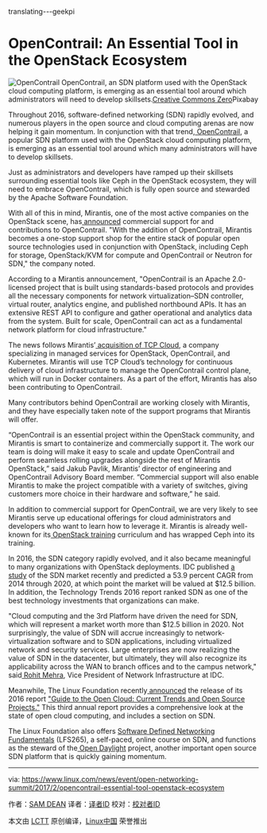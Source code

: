 translating---geekpi

OpenContrail: An Essential Tool in the OpenStack Ecosystem
============================================================


 ![OpenContrail](https://www.linux.com/sites/lcom/files/styles/rendered_file/public/contrails-cloud.jpg?itok=aoNIH-ar "OpenContrail") 
OpenContrail, an SDN platform used with the OpenStack cloud computing platform, is emerging as an essential tool around which administrators will need to develop skillsets.[Creative Commons Zero][1]Pixabay

Throughout 2016, software-defined networking (SDN) rapidly evolved, and numerous players in the open source and cloud computing arenas are now helping it gain momentum. In conjunction with that trend,[ OpenContrail][3], a popular SDN platform used with the OpenStack cloud computing platform, is emerging as an essential tool around which many administrators will have to develop skillsets.

Just as administrators and developers have ramped up their skillsets surrounding essential tools like Ceph in the OpenStack ecosystem, they will need to embrace OpenContrail, which is fully open source and stewarded by the Apache Software Foundation.

With all of this in mind, Mirantis, one of the most active companies on the OpenStack scene, has[ announced][4] commercial support for and contributions to OpenContrail. "With the addition of OpenContrail, Mirantis becomes a one-stop support shop for the entire stack of popular open source technologies used in conjunction with OpenStack, including Ceph for storage, OpenStack/KVM for compute and OpenContrail or Neutron for SDN," the company noted.

According to a Mirantis announcement, "OpenContrail is an Apache 2.0-licensed project that is built using standards-based protocols and provides all the necessary components for network virtualization–SDN controller, virtual router, analytics engine, and published northbound APIs. It has an extensive REST API to configure and gather operational and analytics data from the system. Built for scale, OpenContrail can act as a fundamental network platform for cloud infrastructure."

The news follows Mirantis’[ acquisition of TCP Cloud][5], a company specializing in managed services for OpenStack, OpenContrail, and Kubernetes. Mirantis will use TCP Cloud’s technology for continuous delivery of cloud infrastructure to manage the OpenContrail control plane, which will run in Docker containers. As a part of the effort, Mirantis has also been contributing to OpenContrail.

Many contributors behind OpenContrail are working closely with Mirantis, and they have especially taken note of the support programs that Mirantis will offer.

“OpenContrail is an essential project within the OpenStack community, and Mirantis is smart to containerize and commercially support it. The work our team is doing will make it easy to scale and update OpenContrail and perform seamless rolling upgrades alongside the rest of Mirantis OpenStack,” said Jakub Pavlik, Mirantis’ director of engineering and OpenContrail Advisory Board member. “Commercial support will also enable Mirantis to make the project compatible with a variety of switches, giving customers more choice in their hardware and software,” he said.

In addition to commercial support for OpenContrail, we are very likely to see Mirantis serve up educational offerings for cloud administrators and developers who want to learn how to leverage it. Mirantis is already well-known for its[ OpenStack training][6] curriculum and has wrapped Ceph into its training.

In 2016, the SDN category rapidly evolved, and it also became meaningful to many organizations with OpenStack deployments. IDC published [a study][7] of the SDN market recently and predicted a 53.9 percent CAGR from 2014 through 2020, at which point the market will be valued at $12.5 billion. In addition, the Technology Trends 2016 report ranked SDN as one of the best technology investments that organizations can make.

"Cloud computing and the 3rd Platform have driven the need for SDN, which will represent a market worth more than $12.5 billion in 2020\. Not surprisingly, the value of SDN will accrue increasingly to network-virtualization software and to SDN applications, including virtualized network and security services. Large enterprises are now realizing the value of SDN in the datacenter, but ultimately, they will also recognize its applicability across the WAN to branch offices and to the campus network," said[ Rohit Mehra][8], Vice President of Network Infrastructure at IDC.

Meanwhile, The Linux Foundation recently[ announced][9] the release of its 2016 report ["Guide to the Open Cloud: Current Trends and Open Source Projects."][10] This third annual report provides a comprehensive look at the state of open cloud computing, and includes a section on SDN.

The Linux Foundation also offers [Software Defined Networking Fundamentals][11] (LFS265), a self-paced, online course on SDN, and functions as the steward of the[ Open Daylight][12] project, another important open source SDN platform that is quickly gaining momentum.

--------------------------------------------------------------------------------

via: https://www.linux.com/news/event/open-networking-summit/2017/2/opencontrail-essential-tool-openstack-ecosystem

作者：[SAM DEAN][a]
译者：[译者ID](https://github.com/译者ID)
校对：[校对者ID](https://github.com/校对者ID)

本文由 [LCTT](https://github.com/LCTT/TranslateProject) 原创编译，[Linux中国](https://linux.cn/) 荣誉推出

[a]:https://www.linux.com/users/sam-dean
[1]:https://www.linux.com/licenses/category/creative-commons-zero
[2]:https://www.linux.com/files/images/contrails-cloudjpg
[3]:https://www.globenewswire.com/Tracker?data=brZ3aJVRyVHeFOyzJ1Dl4DMY3CsSV7XcYkwRyOcrw4rDHplSItUqHxXtWfs18mLsa8_bPzeN2EgZXWcQU8vchg==
[4]:http://www.econotimes.com/Mirantis-Becomes-First-Vendor-to-Offer-Support-and-Managed-Services-for-OpenContrail-SDN-486228
[5]:https://www.globenewswire.com/Tracker?data=Lv6LkvREFzGWgujrf1n6r_qmjSdu67-zdRAYt2itKQ6Fytomhfphuk5EbDNjNYtfgAsbnqI8H1dn_5kB5uOSmmSYY9XP2ibkrPw_wKi5JtnAyV43AjuR_epMmOUkZZ8QtFdkR33lTGDmN6O5B4xkwv7fENcDpm30nI2Og_YrYf0b4th8Yy4S47lKgITa7dz2bJpwpbCIzd7muk0BZ17vsEp0S3j4kQJnmYYYk5udOMA=
[6]:https://training.mirantis.com/
[7]:https://www.idc.com/getdoc.jsp?containerId=prUS41005016
[8]:http://www.idc.com/getdoc.jsp?containerId=PRF003513
[9]:https://www.linux.com/blog/linux-foundation-issues-2016-guide-open-source-cloud-projects
[10]:http://ctt.marketwire.com/?release=11G120876-001&id=10172077&type=0&url=http%3A%2F%2Fgo.linuxfoundation.org%2Frd-open-cloud-report-2016-pr
[11]:https://training.linuxfoundation.org/linux-courses/system-administration-training/software-defined-networking-fundamentals
[12]:https://www.opendaylight.org/
